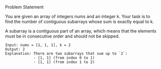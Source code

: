 Problem Statement

You are given an array of integers nums and an integer k. Your task is to find the number of contiguous subarrays whose sum is exactly equal to k.

A subarray is a contiguous part of an array, which means that the elements must be in consecutive order and should not be skipped.

```
Input: nums = [1, 1, 1], k = 2
Output: 2
Explanation: There are two subarrays that sum up to `2`:
             - [1, 1] (from index 0 to 1)
             - [1, 1] (from index 1 to 2)

```
